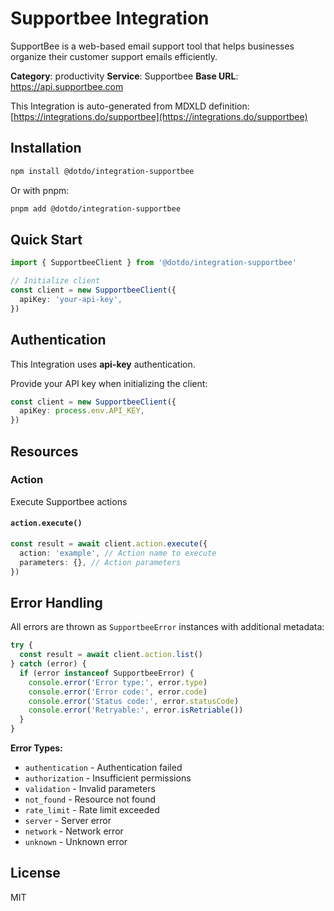 # Supportbee Integration

SupportBee is a web-based email support tool that helps businesses organize their customer support emails efficiently.

**Category**: productivity
**Service**: Supportbee
**Base URL**: https://api.supportbee.com

This Integration is auto-generated from MDXLD definition: [https://integrations.do/supportbee](https://integrations.do/supportbee)

## Installation

```bash
npm install @dotdo/integration-supportbee
```

Or with pnpm:

```bash
pnpm add @dotdo/integration-supportbee
```

## Quick Start

```typescript
import { SupportbeeClient } from '@dotdo/integration-supportbee'

// Initialize client
const client = new SupportbeeClient({
  apiKey: 'your-api-key',
})
```

## Authentication

This Integration uses **api-key** authentication.

Provide your API key when initializing the client:

```typescript
const client = new SupportbeeClient({
  apiKey: process.env.API_KEY,
})
```

## Resources

### Action

Execute Supportbee actions

#### `action.execute()`

```typescript
const result = await client.action.execute({
  action: 'example', // Action name to execute
  parameters: {}, // Action parameters
})
```

## Error Handling

All errors are thrown as `SupportbeeError` instances with additional metadata:

```typescript
try {
  const result = await client.action.list()
} catch (error) {
  if (error instanceof SupportbeeError) {
    console.error('Error type:', error.type)
    console.error('Error code:', error.code)
    console.error('Status code:', error.statusCode)
    console.error('Retryable:', error.isRetriable())
  }
}
```

**Error Types:**

- `authentication` - Authentication failed
- `authorization` - Insufficient permissions
- `validation` - Invalid parameters
- `not_found` - Resource not found
- `rate_limit` - Rate limit exceeded
- `server` - Server error
- `network` - Network error
- `unknown` - Unknown error

## License

MIT
